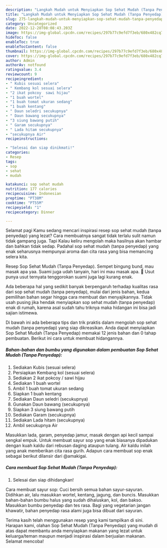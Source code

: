 ```yaml
---
description: "Langkah Mudah untuk Menyiapkan Sop Sehat Mudah (Tanpa Penyedap) Anti Gagal"
title: "Langkah Mudah untuk Menyiapkan Sop Sehat Mudah (Tanpa Penyedap) Anti Gagal"
slug: 275-langkah-mudah-untuk-menyiapkan-sop-sehat-mudah-tanpa-penyedap-anti-gagal
category: Uncategorized
date: 2022-12-28T08:08:43.203Z
image: https://img-global.cpcdn.com/recipes/297b77c9efd7f3eb/680x482cq70/sop-sehat-mudah-tanpa-penyedap-foto-resep-utama.jpg
hideToc: false
enableToc: true
enableTocContent: false
thumbnail: https://img-global.cpcdn.com/recipes/297b77c9efd7f3eb/680x482cq70/sop-sehat-mudah-tanpa-penyedap-foto-resep-utama.jpg
cover: https://img-global.cpcdn.com/recipes/297b77c9efd7f3eb/680x482cq70/sop-sehat-mudah-tanpa-penyedap-foto-resep-utama.jpg
author: Admin
authorAv: notfound
ratingvalue: 3.4
reviewcount: 9
recipeingredient:
- " Kubis sesuai selera"
- " Kembang kol sesuai selera"
- "2 ikat pokcoy  sawi hijau"
- "1 buah wortel"
- "1 buah tomat ukuran sedang"
- "1 buah kentang"
- " Daun seledri secukupnya"
- " Daun bawang secukupnya"
- "3 siung bawang putih"
- " Garam secukupnya"
- " Lada hitam secukupnya"
- "secukupnya Air"
recipeinstructions:

- "Selesai dan siap dinikmati!"
categories:
- Resep
tags:
- sop
- sehat
- mudah

katakunci: sop sehat mudah 
nutrition: 177 calories
recipecuisine: Indonesian
preptime: "PT38M"
cooktime: "PT55M"
recipeyield: "1"
recipecategory: Dinner

---
```



Selamat pagi Kamu sedang mencari inspirasi resep sop sehat mudah (tanpa penyedap) yang lezat? Cara membuatnya sangat tidak terlalu sulit namun tidak gampang juga. Tapi Kalau keliru mengolah maka hasilnya akan hambar dan bahkan tidak sedap. Padahal sop sehat mudah (tanpa penyedap) yang enak seharusnya mempunyai aroma dan cita rasa yang bisa memancing selera kita.


Resep Sop Sehat Mudah (Tanpa Penyedap). Sempet bingung bund, mau masak apa yaa. Suami juga udah tanyain, hari ini mau masak apa. 🤔 Usut punya usut ternyata tenggorokan suami juga lagi kurang enak.

Ada beberapa hal yang sedikit banyak berpengaruh terhadap kualitas rasa dari sop sehat mudah (tanpa penyedap), mulai dari jenis bahan, kedua pemilihan bahan segar hingga cara membuat dan menyajikannya. Tidak usah pusing jika hendak menyiapkan sop sehat mudah (tanpa penyedap) enak di rumah, karena asal sudah tahu triknya maka hidangan ini bisa jadi sajian istimewa.


Di bawah ini ada beberapa tips dan trik praktis dalam mengolah sop sehat mudah (tanpa penyedap) yang siap dikreasikan. Anda dapat menyiapkan Sop Sehat Mudah (Tanpa Penyedap) memakai 12 jenis bahan dan 0 tahap pembuatan. Berikut ini cara untuk membuat hidangannya.

<!--inarticleads1-->

##### Bahan-bahan dan bumbu yang digunakan dalam pembuatan Sop Sehat Mudah (Tanpa Penyedap):

1. Sediakan  Kubis (sesuai selera)
1. Persiapkan  Kembang kol (sesuai selera)
1. Sediakan 2 ikat pokcoy / sawi hijau
1. Sediakan 1 buah wortel
1. Ambil 1 buah tomat ukuran sedang
1. Siapkan 1 buah kentang
1. Sediakan  Daun seledri (secukupnya)
1. Gunakan  Daun bawang (secukupnya)
1. Siapkan 3 siung bawang putih
1. Sediakan  Garam (secukupnya)
1. Sediakan  Lada hitam (secukupnya)
1. Ambil secukupnya Air


Masukkan lada, garam, penyedap jamur, masak dengan api kecil sampai sengkal empuk. Untuk membuat sayur sop yang enak biasanya dipadukan dengan kuah kaldu dari rebusan daging ataupun tulang. Air kaldu inilah yang anak memberikan cita rasa gurih. Adapun cara membuat sop enak sebagai berikut dilansir dari @amakigai. 

<!--inarticleads2-->

##### Cara membuat Sop Sehat Mudah (Tanpa Penyedap):


1. Selesai dan siap dihidangkan!

Cara membuat sayur sop: Cuci bersih semua bahan sayur-sayuran. Didihkan air, lalu masukkan wortel, kentang, jagung, dan buncis. Masukkan bahan-bahan bumbu halus yang sudah dihaluskan, kol, dan bakso. Masukkan bumbu penyedap dan tes rasa. Bagi yang vegetarian jangan khawatir, bahan penyedap rasa alami juga bisa dibuat dari sayuran. 

Terima kasih telah menggunakan resep yang kami tampilkan di sini. Harapan kami, olahan Sop Sehat Mudah (Tanpa Penyedap) yang mudah di atas dapat membantu anda menyiapkan makanan yang lezat untuk keluarga/teman maupun menjadi inspirasi dalam berjualan makanan. Selamat mencoba!
